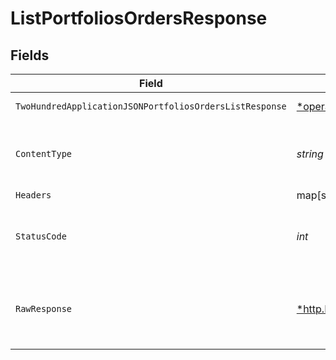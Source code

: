 # ListPortfoliosOrdersResponse


## Fields

| Field                                                                                                                                       | Type                                                                                                                                        | Required                                                                                                                                    | Description                                                                                                                                 |
| ------------------------------------------------------------------------------------------------------------------------------------------- | ------------------------------------------------------------------------------------------------------------------------------------------- | ------------------------------------------------------------------------------------------------------------------------------------------- | ------------------------------------------------------------------------------------------------------------------------------------------- |
| `TwoHundredApplicationJSONPortfoliosOrdersListResponse`                                                                                     | [*operations.ListPortfoliosOrdersPortfoliosOrdersListResponse](../../models/operations/listportfoliosordersportfoliosorderslistresponse.md) | :heavy_minus_sign:                                                                                                                          | Portfolios orders                                                                                                                           |
| `ContentType`                                                                                                                               | *string*                                                                                                                                    | :heavy_check_mark:                                                                                                                          | HTTP response content type for this operation                                                                                               |
| `Headers`                                                                                                                                   | map[string][]*string*                                                                                                                       | :heavy_minus_sign:                                                                                                                          | N/A                                                                                                                                         |
| `StatusCode`                                                                                                                                | *int*                                                                                                                                       | :heavy_check_mark:                                                                                                                          | HTTP response status code for this operation                                                                                                |
| `RawResponse`                                                                                                                               | [*http.Response](https://pkg.go.dev/net/http#Response)                                                                                      | :heavy_minus_sign:                                                                                                                          | Raw HTTP response; suitable for custom response parsing                                                                                     |